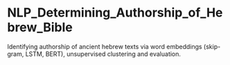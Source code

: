 # NLP_Determining_Authorship_of_Hebrew_Bible
Identifying authorship of ancient hebrew texts via word embeddings (skip-gram, LSTM, BERT), unsupervised clustering and evaluation.
